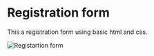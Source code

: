 # Registration form
This a registration form using basic html and css.





![Registartion form](https://github.com/Priyapandeyyy/Login-Form/assets/132647631/2a20e892-0202-4d03-bffb-1dd4dec78e96)


